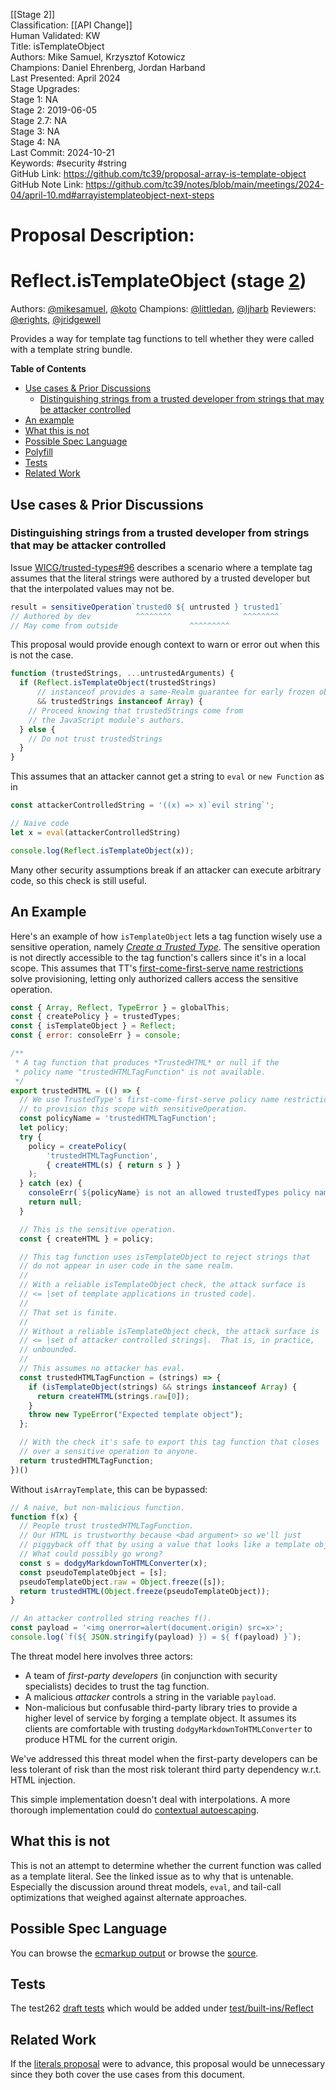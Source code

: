 [[Stage 2]]<br>Classification: [[API Change]]<br>Human Validated: KW<br>Title: isTemplateObject<br>Authors: Mike Samuel, Krzysztof Kotowicz<br>Champions: Daniel Ehrenberg, Jordan Harband<br>Last Presented: April 2024<br>Stage Upgrades:<br>Stage 1: NA  
Stage 2: 2019-06-05  
Stage 2.7: NA  
Stage 3: NA  
Stage 4: NA<br>Last Commit: 2024-10-21<br>Keywords: #security #string<br>GitHub Link: https://github.com/tc39/proposal-array-is-template-object <br>GitHub Note Link: https://github.com/tc39/notes/blob/main/meetings/2024-04/april-10.md#arrayistemplateobject-next-steps
# Proposal Description:
# Reflect.isTemplateObject (stage [2](https://tc39.es/process-document/))

Authors: [@mikesamuel](https://github.com/mikesamuel), [@koto](https://github.com/koto)
Champions: [@littledan](https://github.com/littledan), [@ljharb](https://github.com/ljharb)
Reviewers: [@erights](https://github.com/erights), [@jridgewell](https://github.com/jridgewell)

Provides a way for template tag functions to tell whether they were called with a template string bundle.

**Table of Contents**

* [Use cases & Prior Discussions](#use-cases--prior-discussions)
  + [Distinguishing strings from a trusted developer from strings that may be attacker controlled](#distinguishing-strings-from-a-trusted-developer-from-strings-that-may-be-attacker-controlled)
* [An example](#an-example)
* [What this is not](#what-this-is-not)
* [Possible Spec Language](#possible-spec-language)
* [Polyfill](#polyfill)
* [Tests](#tests)
* [Related Work](#related-work)


## Use cases & Prior Discussions

### Distinguishing strings from a trusted developer from strings that may be attacker controlled

Issue [WICG/trusted-types#96](https://github.com/WICG/trusted-types/issues/96) describes a scenario where a template tag assumes that the literal strings were authored by a trusted developer but that the interpolated values may not be.

```js
result = sensitiveOperation`trusted0 ${ untrusted } trusted1`
// Authored by dev          ^^^^^^^^                ^^^^^^^^
// May come from outside                ^^^^^^^^^
```

This proposal would provide enough context to warn or error out when this is not the case.

```js
function (trustedStrings, ...untrustedArguments) {
  if (Reflect.isTemplateObject(trustedStrings)
      // instanceof provides a same-Realm guarantee for early frozen objects.
      && trustedStrings instanceof Array) {
    // Proceed knowing that trustedStrings come from
    // the JavaScript module's authors.
  } else {
    // Do not trust trustedStrings
  }
}
```

This assumes that an attacker cannot get a string to `eval` or `new Function` as in

```js
const attackerControlledString = '((x) => x)`evil string`';

// Naive code
let x = eval(attackerControlledString)

console.log(Reflect.isTemplateObject(x));
```

Many other security assumptions break if an attacker can execute arbitrary code, so this check is still useful.

## An Example

Here's an example of how `isTemplateObject` lets a tag function wisely use a sensitive operation, namely *[Create a Trusted Type][]*.
The sensitive operation is not directly accessible to the tag function's callers since it's in a local scope.
This assumes that TT's [first-come-first-serve name restrictions][TT-block] solve provisioning, letting only authorized callers access the sensitive operation.

```js
const { Array, Reflect, TypeError } = globalThis;
const { createPolicy } = trustedTypes;
const { isTemplateObject } = Reflect;
const { error: consoleErr } = console;

/**
 * A tag function that produces *TrustedHTML* or null if the
 * policy name "trustedHTMLTagFunction" is not available.
 */
export trustedHTML = (() => {
  // We use TrustedType's first-come-first-serve policy name restrictions
  // to provision this scope with sensitiveOperation.
  const policyName = 'trustedHTMLTagFunction';
  let policy;
  try {
    policy = createPolicy(
        'trustedHTMLTagFunction',
        { createHTML(s) { return s } }
    );
  } catch (ex) {
    consoleErr(`${policyName} is not an allowed trustedTypes policy name`);
    return null;
  }

  // This is the sensitive operation.
  const { createHTML } = policy;

  // This tag function uses isTemplateObject to reject strings that
  // do not appear in user code in the same realm.
  //
  // With a reliable isTemplateObject check, the attack surface is
  // <= |set of template applications in trusted code|.
  //
  // That set is finite.
  //
  // Without a reliable isTemplateObject check, the attack surface is
  // <= |set of attacker controlled strings|.  That is, in practice,
  // unbounded.
  //
  // This assumes no attacker has eval.
  const trustedHTMLTagFunction = (strings) => {
    if (isTemplateObject(strings) && strings instanceof Array) {
      return createHTML(strings.raw[0]);
    }
    throw new TypeError("Expected template object");
  };

  // With the check it's safe to export this tag function that closes
  // over a sensitive operation to anyone.
  return trustedHTMLTagFunction;
})()
```

Without `isArrayTemplate`, this can be bypassed:

```js
// A naive, but non-malicious function.
function f(x) {
  // People trust trustedHTMLTagFunction.
  // Our HTML is trustworthy because <bad argument> so we'll just
  // piggyback off that by using a value that looks like a template object.
  // What could possibly go wrong?
  const s = dodgyMarkdownToHTMLConverter(x);
  const pseudoTemplateObject = [s];
  pseudoTemplateObject.raw = Object.freeze([s]);
  return trustedHTML(Object.freeze(pseudoTemplateObject));
}

// An attacker controlled string reaches f().
const payload = '<img onerror=alert(document.origin) src=x>';
console.log(`f(${ JSON.stringify(payload) }) = ${ f(payload) }`);
```

The threat model here involves three actors:
*  A team of *first-party developers* (in conjunction with security specialists) decides to trust the tag function.
*  A malicious *attacker* controls a string in the variable `payload`.
*  Non-malicious but confusable third-party library tries to provide a higher level of service by forging a template object.
   It assumes its clients are comfortable with trusting `dodgyMarkdownToHTMLConverter` to produce HTML for the current origin.

We've addressed this threat model when the first-party developers can be less tolerant of risk than the most risk tolerant third party dependency w.r.t. HTML injection.

This simple implementation doesn't deal with interpolations.
A more thorough implementation could do [contextual autoescaping][].

## What this is not

This is not an attempt to determine whether the current function was called as a template literal.
See the linked issue as to why that is untenable.  Especially the discussion around threat models, `eval`, and tail-call optimizations that weighed against alternate approaches.

## Possible Spec Language

You can browse the [ecmarkup output](https://tc39.es/proposal-array-is-template-object/) or browse the [source](https://github.com/tc39/proposal-array-is-template-object/blob/master/spec.emu).

<!--
## Polyfill

An es-shim API compatible polyfill available at [![npm](https://img.shields.io/npm/v/is-template-object.svg)](https://www.npmjs.com/package/is-template-object).

A polyfill is available in the [core-js](https://github.com/zloirock/core-js) library. You can find it in the [ECMAScript proposals section](https://github.com/zloirock/core-js#arrayistemplateobject).
-->

## Tests

The test262
[draft tests](https://github.com/tc39/proposal-array-is-template-object/blob/master/test262/test/built-ins/Reflect/is-template-object.js)
which would be added under
[test/built-ins/Reflect](https://github.com/tc39/test262/tree/master/test/built-ins/Reflect)

## Related Work

If the [literals proposal](https://github.com/mikewest/tc39-proposal-literals) were to advance, this proposal would be unnecessary since they both cover the use cases from this document.

[contextual autoescaping]: https://rawgit.com/mikesamuel/sanitized-jquery-templates/trunk/safetemplate.html
[TT-block]: https://w3c.github.io/webappsec-trusted-types/dist/spec/#abstract-opdef-should-trusted-type-policy-creation-be-blocked-by-content-security-policy
[Create a Trusted Type]: https://w3c.github.io/webappsec-trusted-types/dist/spec/#create-a-trusted-type-algorithm
<br>